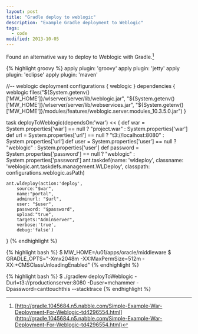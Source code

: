 ```yaml
---
layout: post
title: "Gradle deploy to weblogic"
description: "Example Gradle deployment to Weblogic"
tags: 
  - code
modified: 2013-10-05
---
```


Found an alternative way to deploy to Weblogic with Gradle.[^1]

{% highlight groovy %}
apply plugin: 'groovy'
apply plugin: 'jetty'
apply plugin: 'eclipse'
apply plugin: 'maven'

//-- weblogic deployment 
configurations {
	weblogic
}
dependencies {
	weblogic files("${System.getenv()['MW_HOME']}/wlserver/server/lib/weblogic.jar",
	"${System.getenv()['MW_HOME']}/wlserver/server/lib/webservices.jar",
	"${System.getenv()['MW_HOME']}/modules/features/weblogic.server.modules_10.3.5.0.jar")
}

task deployToWeblogic(dependsOn:'war') << {
	def war = System.properties['war'] == null ? "project.war" : System.properties['war']
	def url = System.properties['url'] == null ? "t3://localhost:8080" : System.properties['url']
	def user = System.properties['user'] == null ? "weblogic" : System.properties['user']
	def password = System.properties['password'] == null ? "weblogic" : System.properties['password']
        ant.taskdef(name: 'wldeploy', 
             classname: 'weblogic.ant.taskdefs.management.WLDeploy',
             classpath: configurations.weblogic.asPath) 

	ant.wldeploy(action:'deploy', 
		source:"$war", 
		name:"portal", 
		adminurl: "$url", 
		user: "$user",
		password: "$password",
		upload:"true", 
		targets:"AdminServer",
		verbose:'true',
		debug:'false')
}
{% endhighlight %}

{% highlight bash %}
$ MW_HOME=/u01/apps/oracle/middleware
$ GRADLE_OPTS="-Xmx2048m -XX:MaxPermSize=512m -XX:+CMSClassUnloadingEnabled"
{% endhighlight %}

{% highlight bash %}
$ ./gradlew deployToWeblogic -Durl=t3://productionserver:8080 -Duser=mchammer -Dpassword=canttouchthis --stacktrace
{% endhighlight %}


[^1]: [http://gradle.1045684.n5.nabble.com/Simple-Example-War-Deployment-For-Weblogic-td4296554.html](http://gradle.1045684.n5.nabble.com/Simple-Example-War-Deployment-For-Weblogic-td4296554.html)